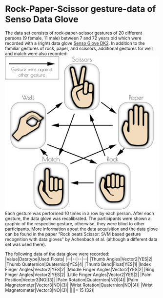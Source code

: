 # Rock-Paper-Scissor gesture-data of Senso Data Glove

The data set consists of rock-paper-scissor gestures of 20 different persons (9 female, 11 male) between 7 and 72 years old which were recorded with a (right) data glove [Senso Glove DK2](https://senso.me). In addition to the familiar gestures of rock, paper, and scissors, additional gestures for well and match were also recorded:
![5 Gestures](rpswmrules.png)
Each gesture was performed 10 times in a row by each person. After each gesture, the data glove was recalibrated. The participants were shown a graphic of the respective gesture, otherwise, they were blind to other participants.
More information about the data acquisition and the data glove can be found in the paper "Rock beats Scissor: SVM based gesture recognition with data gloves" by Achenbach et al. (although a different data set was used there).

The following data of the data glove were recorded:
|Value|Datatype|Used|Floats|
|--|--|--|--|
|Thumb Angles|Vector2|YES|2|
|Thumb Quaternion|Quaternion|YES|4|
|Thumb Bend|Float|YES|1|
|Index Finger Angles|Vector2|YES|2|
|Middle Finger Angles|Vector2|YES|2|
|Ring Finger Angles|Vector2|YES|2|
|Little Finger Angles|Vector2|YES|2|
|Palm Position|Vector3|NO|(3)|
|Palm Rotation|Quaternion|NO|(4)|
|Palm Magnetometer|Vector3|NO|(3)|
|Wrist Rotation|Quaternion|NO|(4)|
|Wrist Magnetometer|Vector3|NO|(3)|
||||= 15 (32)|

